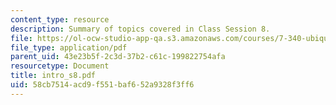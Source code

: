 ```yaml
---
content_type: resource
description: Summary of topics covered in Class Session 8.
file: https://ol-ocw-studio-app-qa.s3.amazonaws.com/courses/7-340-ubiquitination-the-proteasome-and-human-disease-fall-2004/58cb7514acd9f551baf652a9328f3ff6_intro_s8.pdf
file_type: application/pdf
parent_uid: 43e23b5f-2c3d-37b2-c61c-199822754afa
resourcetype: Document
title: intro_s8.pdf
uid: 58cb7514-acd9-f551-baf6-52a9328f3ff6
---
```

